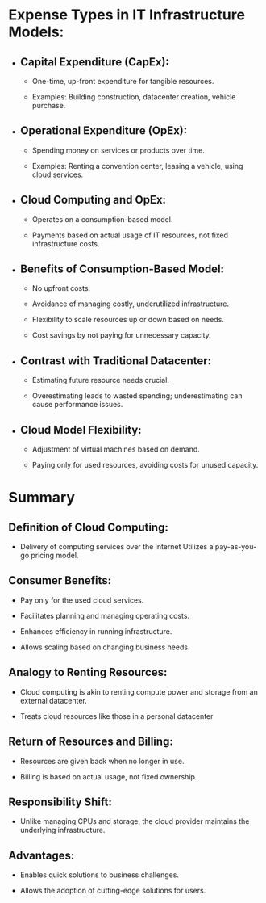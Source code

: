 # Expense Types in IT Infrastructure Models:
- ## Capital Expenditure (CapEx):
  - One-time, up-front expenditure for tangible resources.

  - Examples: Building construction, datacenter creation, vehicle purchase.

- ## Operational Expenditure (OpEx):
  - Spending money on services or products over time.

  - Examples: Renting a convention center, leasing a vehicle, using cloud services.

- ## Cloud Computing and OpEx:
  - Operates on a consumption-based model.

  - Payments based on actual usage of IT resources, not fixed infrastructure costs.

- ## Benefits of Consumption-Based Model:
  - No upfront costs.

  - Avoidance of managing costly, underutilized infrastructure.

  - Flexibility to scale resources up or down based on needs.

  - Cost savings by not paying for unnecessary capacity.

- ## Contrast with Traditional Datacenter:
  - Estimating future resource needs crucial.

  - Overestimating leads to wasted spending; underestimating can cause performance issues.

- ## Cloud Model Flexibility:
  - Adjustment of virtual machines based on demand.

  - Paying only for used resources, avoiding costs for unused capacity.


# Summary

## Definition of Cloud Computing:
- Delivery of computing services over the internet
Utilizes a pay-as-you-go pricing model.

## Consumer Benefits:
- Pay only for the used cloud services.

- Facilitates planning and managing operating costs.

- Enhances efficiency in running infrastructure.

- Allows scaling based on changing business needs.

## Analogy to Renting Resources:
- Cloud computing is akin to renting compute power and storage from an external datacenter.

- Treats cloud resources like those in a personal datacenter

## Return of Resources and Billing:
- Resources are given back when no longer in use.

- Billing is based on actual usage, not fixed ownership.

## Responsibility Shift:
- Unlike managing CPUs and storage, the cloud provider maintains the underlying infrastructure.

## Advantages:
- Enables quick solutions to business challenges.

- Allows the adoption of cutting-edge solutions for users.








